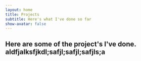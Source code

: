 ```yaml
---
layout: home
title: Projects
subtitle: Here's what I've done so far
show-avatar: false
---
```


## Here are some of the project's I've done. aldfjalksfjkdl;safjl;safjl;safjls;a


